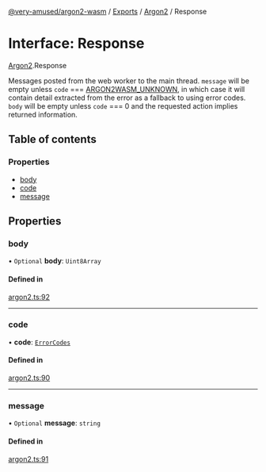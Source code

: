 [@very-amused/argon2-wasm](../README.md) / [Exports](../modules.md) / [Argon2](../modules/Argon2.md) / Response

# Interface: Response

[Argon2](../modules/Argon2.md).Response

Messages posted from the web worker to the main thread.
`message` will be empty unless `code` === [ARGON2WASM_UNKNOWN](../enums/Argon2.ErrorCodes.md#argon2wasm_unknown),
in which case it will contain detail extracted from the error as a fallback to using error codes.
`body` will be empty unless `code` === 0 and the requested action implies returned information.

## Table of contents

### Properties

- [body](Argon2.Response.md#body)
- [code](Argon2.Response.md#code)
- [message](Argon2.Response.md#message)

## Properties

### body

• `Optional` **body**: `Uint8Array`

#### Defined in

[argon2.ts:92](https://github.com/very-amused/argon2-wasm/blob/68f7017/src/argon2.ts#L92)

___

### code

• **code**: [`ErrorCodes`](../enums/Argon2.ErrorCodes.md)

#### Defined in

[argon2.ts:90](https://github.com/very-amused/argon2-wasm/blob/68f7017/src/argon2.ts#L90)

___

### message

• `Optional` **message**: `string`

#### Defined in

[argon2.ts:91](https://github.com/very-amused/argon2-wasm/blob/68f7017/src/argon2.ts#L91)
